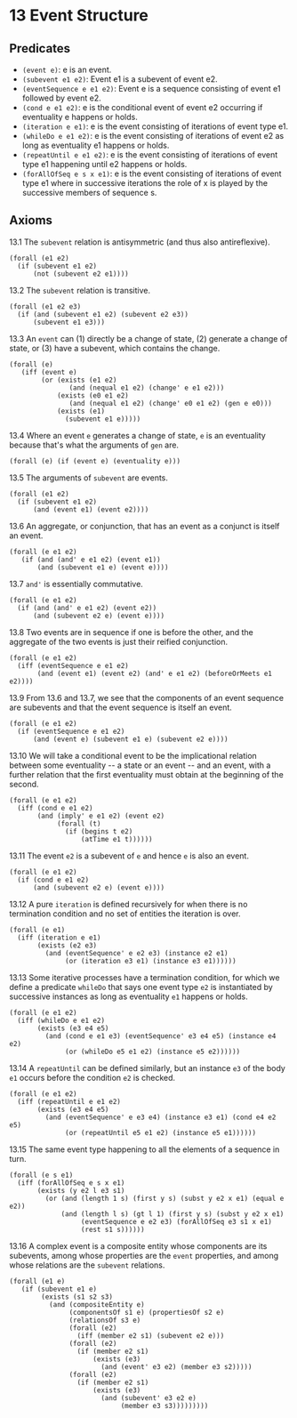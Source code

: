 # 13 Event Structure

## Predicates

- `(event e)`: e is an event.
- `(subevent e1 e2)`: Event e1 is a subevent of event e2.
- `(eventSequence e e1 e2)`: Event e is a sequence consisting of event e1
  followed by event e2.
- `(cond e e1 e2)`: e is the conditional event of event e2 occurring if
  eventuality e happens or holds.
- `(iteration e e1)`: e is the event consisting of iterations of
  event type e1.
- `(whileDo e e1 e2)`: e is the event consisting of iterations of event e2
  as long as eventuality e1 happens or holds.
- `(repeatUntil e e1 e2)`: e is the event consisting of iterations of
  event type e1 happening until e2 happens or holds.
- `(forAllOfSeq e s x e1)`: e is the event consisting of iterations of
  event type e1 where in successive iterations the role of x is played by
  the successive members of sequence s.

## Axioms

13.1 The `subevent` relation is antisymmetric (and thus also
antireflexive).

```
(forall (e1 e2)
  (if (subevent e1 e2)
      (not (subevent e2 e1))))
```

13.2 The `subevent` relation is transitive.

```
(forall (e1 e2 e3)
  (if (and (subevent e1 e2) (subevent e2 e3))
      (subevent e1 e3)))
```

13.3 An `event` can (1) directly be a change of state, (2) generate
a change of state, or (3) have a subevent, which contains the change.

```
(forall (e)
   (iff (event e)
        (or (exists (e1 e2)
               (and (nequal e1 e2) (change' e e1 e2)))
            (exists (e0 e1 e2)
               (and (nequal e1 e2) (change' e0 e1 e2) (gen e e0)))
            (exists (e1)
              (subevent e1 e)))))
```

13.4 Where an event `e` generates a change of state, `e` is an eventuality
because that's what the arguments of `gen` are.

```
(forall (e) (if (event e) (eventuality e)))
```

13.5 The arguments of `subevent` are events.

```
(forall (e1 e2)
  (if (subevent e1 e2)
      (and (event e1) (event e2))))
```

13.6 An aggregate, or conjunction, that has an event as a conjunct is
itself an event.

```
(forall (e e1 e2)
   (if (and (and' e e1 e2) (event e1))
       (and (subevent e1 e) (event e))))
```

13.7 `and'` is essentially commutative.

```
(forall (e e1 e2)
  (if (and (and' e e1 e2) (event e2))
      (and (subevent e2 e) (event e))))
```

13.8 Two events are in sequence if one is before the other, and the
aggregate of the two events is just their reified conjunction.

```
(forall (e e1 e2)
  (iff (eventSequence e e1 e2)
       (and (event e1) (event e2) (and' e e1 e2) (beforeOrMeets e1 e2))))
```

13.9 From 13.6 and 13.7, we see that the components of an event sequence
are subevents and that the event sequence is itself an event.

```
(forall (e e1 e2)
  (if (eventSequence e e1 e2)
      (and (event e) (subevent e1 e) (subevent e2 e))))
```

13.10 We will take a conditional event to be the implicational relation
between some eventuality -- a state or an event -- and an event, with a
further relation that the first eventuality must obtain at the beginning
of the second.

```
(forall (e e1 e2)
  (iff (cond e e1 e2)
       (and (imply' e e1 e2) (event e2)
            (forall (t)
              (if (begins t e2)
                  (atTime e1 t))))))
```

13.11 The event `e2` is a subevent of `e` and hence `e` is also an event.

```
(forall (e e1 e2)
  (if (cond e e1 e2)
      (and (subevent e2 e) (event e))))
```

13.12 A pure `iteration` is defined recursively for when there is no
termination condition and no set of entities the iteration is over.

```
(forall (e e1)
  (iff (iteration e e1)
       (exists (e2 e3)
         (and (eventSequence' e e2 e3) (instance e2 e1)
              (or (iteration e3 e1) (instance e3 e1))))))
```

13.13 Some iterative processes have a termination condition, for which
we define a predicate `whileDo` that says one event type `e2` is
instantiated by successive instances as long as eventuality `e1` happens
or holds.

```
(forall (e e1 e2)
  (iff (whileDo e e1 e2)
       (exists (e3 e4 e5)
         (and (cond e e1 e3) (eventSequence' e3 e4 e5) (instance e4 e2)
              (or (whileDo e5 e1 e2) (instance e5 e2))))))
```

13.14 A `repeatUntil` can be defined similarly, but an instance `e3` of
the body `e1` occurs before the condition `e2` is checked.

```
(forall (e e1 e2)
  (iff (repeatUntil e e1 e2)
       (exists (e3 e4 e5)
         (and (eventSequence' e e3 e4) (instance e3 e1) (cond e4 e2 e5)
              (or (repeatUntil e5 e1 e2) (instance e5 e1))))))
```

13.15 The same event type happening to all the elements of a sequence
in turn.

```
(forall (e s e1)
  (iff (forAllOfSeq e s x e1)
       (exists (y e2 l e3 s1)
         (or (and (length 1 s) (first y s) (subst y e2 x e1) (equal e e2))
             (and (length l s) (gt l 1) (first y s) (subst y e2 x e1)
                  (eventSequence e e2 e3) (forAllOfSeq e3 s1 x e1)
                  (rest s1 s))))))
```

13.16 A complex event is a composite entity whose components are its
subevents, among whose properties are the `event` properties, and among
whose relations are the `subevent` relations.

```
(forall (e1 e)
   (if (subevent e1 e)
        (exists (s1 s2 s3)
          (and (compositeEntity e)
               (componentsOf s1 e) (propertiesOf s2 e)
               (relationsOf s3 e)
               (forall (e2)
                 (iff (member e2 s1) (subevent e2 e)))
               (forall (e2)
                 (if (member e2 s1)
                     (exists (e3)
                       (and (event' e3 e2) (member e3 s2)))))
               (forall (e2)
                 (if (member e2 s1)
                     (exists (e3)
                       (and (subevent' e3 e2 e)
                            (member e3 s3)))))))))
```

